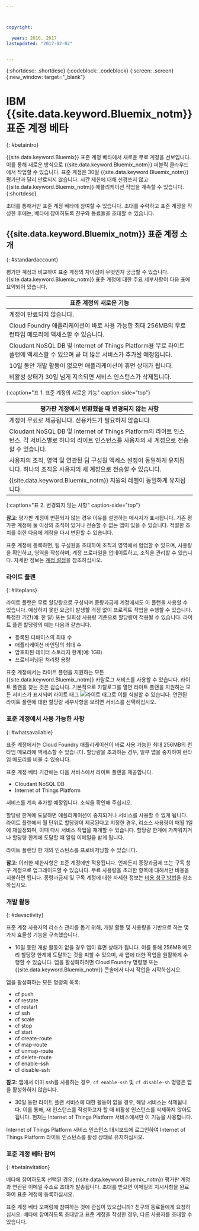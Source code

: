 ```yaml
---



copyright:

  years: 2016, 2017
lastupdated: "2017-02-02"


---
```


{:shortdesc: .shortdesc}
{:codeblock: .codeblock}
{:screen: .screen}
{:new_window: target="_blank"}

# IBM {{site.data.keyword.Bluemix_notm}} 표준 계정 베타 
{: #betaintro}

{{site.data.keyword.Bluemix}} 표준 계정 베타에서 새로운 무료 계정을 선보입니다. 이를 통해 새로운 방식으로 {{site.data.keyword.Bluemix_notm}} 퍼블릭 클라우드에서 작업할 수 있습니다. 표준 계정은 30일 {{site.data.keyword.Bluemix_notm}} 평가판과 달리 만료되지 않습니다. 시간 제한에 대해 신경쓰지 않고 {{site.data.keyword.Bluemix_notm}} 애플리케이션 작업을 계속할 수 있습니다.
{:shortdesc}

초대를 통해서만 표준 계정 베타에 참여할 수 있습니다. 초대를 수락하고 표준 계정을 작성한 후에는, 베타에 참여하도록 친구와 동료들을 초대할 수 있습니다.   

## {{site.data.keyword.Bluemix_notm}} 표준 계정 소개
{: #standardaccount}

평가판 계정과 비교하여 표준 계정의 차이점이 무엇인지 궁금할 수 있습니다. {{site.data.keyword.Bluemix_notm}} 표준 계정에 대한 주요 세부사항이 다음 표에 요약되어 있습니다. 

|표준 계정의 새로운 기능 |    
|-----------------|
| 계정이 만료되지 않습니다. |
| Cloud Foundry 애플리케이션이 바로 사용 가능한 최대 256MB의 무료 런타임 메모리에 액세스할 수 있습니다. |
| Cloudant NoSQL DB 및 Internet of Things Platform용 무료 라이트 플랜에 액세스할 수 있으며 곧 더 많은 서비스가 추가될 예정입니다. |
| 10일 동안 개발 활동이 없으면 애플리케이션이 휴면 상태가 됩니다. |
| 비활성 상태가 30일 넘게 지속되면 서비스 인스턴스가 삭제됩니다. |
{:caption="표 1. 표준 계정의 새로운 기능" caption-side="top"}

|평가판 계정에서 변환했을 때 변경되지 않는 사항 | 
|-----------------|
|계정이 무료로 제공됩니다. 신용카드가 필요하지 않습니다. |
|Cloudant NoSQL DB 및 Internet of Things Platform의 라이트 인스턴스. 각 서비스별로 하나의 라이트 인스턴스를 사용자의 새 계정으로 전송할 수 있습니다. |
|사용자의 조직, 영역 및 연관된 팀 구성원 액세스 설정이 동일하게 유지됩니다. 하나의 조직을 사용자의 새 계정으로 전송할 수 있습니다. |
|{{site.data.keyword.Bluemix_notm}} 지원의 레벨이 동일하게 유지됩니다. |
{:caption="표 2. 변경되지 않는 사항" caption-side="top"}

**참고**: 평가판 계정이 변환되지 않는 경우 이유를 설명하는 메시지가 표시됩니다. 기존 평가판 계정에 둘 이상의 조직이 있거나 전송할 수 없는 앱이 있을 수 있습니다. 적절한 조치를 취한 다음에 계정을 다시 변환할 수 있습니다.

표준 계정에 등록하면, 팀 구성원을 초대하여 조직과 영역에서 협업할 수 있으며, 사용량을 확인하고, 영역을 작성하며, 계정 프로파일을 업데이트하고, 조직을 관리할 수 있습니다. 자세한 정보는
[계정 설정](/docs/admin/adminpublic.html#account)을 참조하십시오.

### 라이트 플랜
{: #liteplans}
   
라이트 플랜은 무료 할당량으로 구성되며 종량과금제 계정에서도 이 플랜을 사용할 수 있습니다. 예상하지 못한 요금이 발생할 걱정 없이 프로젝트 작업을 수행할 수 있습니다. 특정한 기간(예: 한 달) 또는 일회성 사용량 기준으로 할당량이 적용될 수 있습니다. 라이트 플랜 할당량의 예는 다음과 같습니다. 

<ul>
<li>등록된 디바이스의 최대 수</li>
<li>애플리케이션 바인딩의 최대 수</li>
<li>암호화된 데이터 스토리지 한계(예: 1GB)</li>
<li>프로비저닝된 처리량 용량</li>
</ul> 

표준 계정에서는 라이트 플랜을 지원하는 모든 {{site.data.keyword.Bluemix_notm}} 카탈로그 서비스를 사용할 수 있습니다. 라이트 플랜을 찾는 것은 쉽습니다. 기본적으로 카탈로그를 열면 라이트 플랜을 지원하는 모든 서비스가 표시되며 라이트 태그 ![라이트 태그](../icons/Lite.svg)로 이를 식별할 수 있습니다. 연관된 라이트 플랜에 대한 할당량 세부사항을 보려면 서비스를 선택하십시오.

### 표준 계정에서 사용 가능한 사항
{: #whatsavailable}

표준 계정에서는 Cloud Foundry 애플리케이션이 바로 사용 가능한 최대 256MB의 런타임 메모리에 액세스할 수 있습니다. 할당량을 초과하는 경우, 일부 앱을 중지하여 런타임 메모리를 비울 수 있습니다. 

표준 계정 베타 기간에는 다음 서비스에서 라이트 플랜을 제공합니다. 

<ul>
<li>Cloudant NoSQL DB</li>
<li>Internet of Things Platform</li>
</ul>

서비스를 계속 추가할 예정입니다. 소식을 확인해 주십시오.

할당량 한계에 도달하면 애플리케이션이 중지되거나 서비스를 사용할 수 없게 됩니다. 라이트 플랜에서 월 단위로 할당량이 제공된다고 지정한 경우, 리소스 사용량이 매월 1일에 재설정되며, 이때 다시 서비스 작업을 재개할 수 있습니다. 할당량 한계에 가까워지거나 할당량 한계에 도달할 때 알림 이메일을 받게 됩니다.  

라이트 플랜당 한 개의 인스턴스를 프로비저닝할 수 있습니다. 

**참고**: 이러한 제한사항은 표준 계정에만 적용됩니다. 언제든지 종량과금제 또는 구독 청구 계정으로 업그레이드할 수 있습니다. 무료 사용량을 초과한 항목에 대해서만 비용을 지불하면 됩니다. 종량과금제 및 구독 계정에 대한 자세한 정보는
[비용 청구 방법](/docs/pricing/index.html#pay-accounts)을 참조하십시오.

### 개발 활동
{: #devactivity}

표준 계정 사용자의 리소스 관리를 돕기 위해, 개발 활동 및 사용량을 기반으로 하는 몇 가지 효율성 기능을 구축했습니다.

 * 10일 동안 개발 활동이 없을 경우 앱이 휴면 상태가 됩니다. 이를 통해 256MB 메모리 할당량 한계에 도달하는 것을 피할 수 있으며, 새 앱에 대한 작업을 원활하게 수행할 수 있습니다. 앱을 활성화하려면 Cloud Foundry 명령행 또는 {{site.data.keyword.Bluemix_notm}} 콘솔에서 다시 작업을 시작하십시오. 
 
 앱을 활성화하는 모든 명령의 목록:
  * cf push
  * cf restate
  * cf restart
  * cf ssh
  * cf scale
  * cf stop
  * cf start
  * cf create-route
  * cf map-route
  * cf unmap-route
  * cf delete-route
  * cf enable-ssh
  * cf disable-ssh

 **참고**: 앱에서 이미 ssh를 사용하는 경우, `cf enable-ssh` 및 `cf disable-sh` 명령은 앱을 활성화하지 않습니다. 

 * 30일 동안 라이트 플랜 서비스에 대한 활동이 없을 경우, 해당 서비스는 삭제됩니다. 이를 통해, 새 인스턴스를 작성하고자 할 때 비활성 인스턴스를 삭제하지 않아도 됩니다. 현재는 Internet of Things Platform 서비스에서만 이 기능을 사용합니다.  
 
 Internet of Things Platform 서비스 인스턴스 대시보드에 로그인하여 Internet of Things Platform 라이트 인스턴스를 활성 상태로 유지하십시오.
 
### 표준 계정 베타 참여
{: #betainvitation}

베타에 참여하도록 선택된 경우, {{site.data.keyword.Bluemix_notm}} 평가판 계정과 연관된 이메일 주소로 초대가 발송됩니다. 초대를 받으면 이메일의 지시사항을 완료하여 표준 계정에 등록하십시오. 

표준 계정 베타 오퍼링에 참여하는 것에 관심이 있으십니까? 친구와 동료들에게 요청하십시오. 베타에 참여하도록 초대받고 표준 계정을 작성한 경우, 다른 사용자를 초대할 수 있습니다. 

